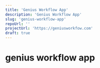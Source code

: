 ```yaml
---
title: 'Genius Workflow App'
description: 'Genius Workflow App'
slug: 'genius-workflow-app'
repoUrl: ''
projectUrl: 'https://geniusworkfow.com'
draft: true
---
```



# genius workflow app